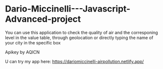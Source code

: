 # Dario-Miccinelli---Javascript-Advanced-project

You can use this application to check the quality of air and the corresponing level in the value table, through geolocation or directly typing the name of your city in the specific box

Apikey by AQICN

U can try my app here:
https://dariomiccinelli-airpollution.netlify.app/
